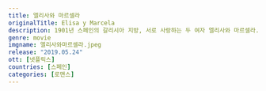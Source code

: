 ```yaml
---
title: 엘리사와 마르셀라
originalTitle: Elisa y Marcela
description: 1901년 스페인의 갈리시아 지방, 서로 사랑하는 두 여자 엘리사와 마르셀라. 가톨릭교회가 금지하는 결혼을 하기 위해 엘리사는 남자로 위장한다. 실화에 기초한 작품.
genre: movie
imgname: 엘리사와마르셀라.jpeg
release: "2019.05.24"
ott: [넷플릭스]
countries: [스페인]
categories: [로맨스]
---
```

